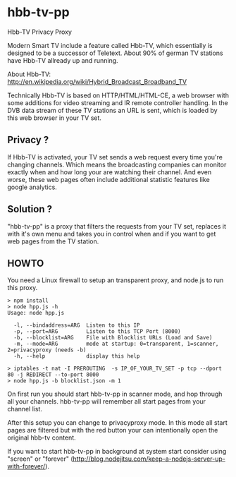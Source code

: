 hbb-tv-pp
=========

Hbb-TV Privacy Proxy

Modern Smart TV include a feature called Hbb-TV, which essentially 
is designed to be a successor of Teletext. About 90% of german TV
stations have Hbb-TV allready up and running. 

About Hbb-TV: http://en.wikipedia.org/wiki/Hybrid_Broadcast_Broadband_TV

Technically Hbb-TV is based on HTTP/HTML/HTML-CE, a web browser 
with some additions for video streaming and IR remote controller handling.
In the DVB data stream of these TV stations an URL is sent, which 
is loaded by this web browser in your TV set.


Privacy ?
---------

If Hbb-TV is activated, your TV set sends a web request every time
you're changing channels. Which means the broadcasting companies 
can monitor exactly when and how long your are watching their channel.
And even worse, these web pages often include additional statistic features 
like google analytics. 

Solution ?
----------

"hbb-tv-pp" is a proxy that filters the requests from your TV set,
replaces it with it's own menu and takes you in control when and if
you want to get web pages from the TV station.

HOWTO
-----

You need a Linux firewall to setup an transparent proxy, 
and node.js to run this proxy.

```
> npm install 
> node hpp.js -h
Usage: node hpp.js

  -l, --bindaddress=ARG  Listen to this IP
  -p, --port=ARG         Listen to this TCP Port (8000)
  -b, --blocklist=ARG    File with Blocklist URLs (Load and Save)
  -m, --mode=ARG         mode at startup: 0=transparent, 1=scanner, 2=privacyproxy (needs -b)
  -h, --help             display this help

> iptables -t nat -I PREROUTING  -s IP_OF_YOUR_TV_SET -p tcp --dport 80 -j REDIRECT --to-port 8000
> node hpp.js -b blocklist.json -m 1
```

On first run you should start hbb-tv-pp in scanner mode, and hop
through all your channels. hbb-tv-pp will remember all start pages
from your channel list. 

After this setup you can change to privacyproxy mode. In this mode all
start pages are filtered but with the red button your can 
intentionally open the original hbb-tv content.

If you want to start hbb-tv-pp in background at system start consider using "screen" or "forever"
(http://blog.nodejitsu.com/keep-a-nodejs-server-up-with-forever/). 

